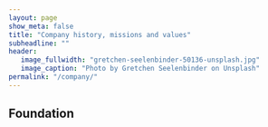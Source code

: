 ```yaml
---
layout: page
show_meta: false
title: "Company history, missions and values"
subheadline: ""
header:
   image_fullwidth: "gretchen-seelenbinder-50136-unsplash.jpg"
   image_caption: "Photo by Gretchen Seelenbinder on Unsplash"
permalink: "/company/"
---
```

<h2>Foundation</h2>